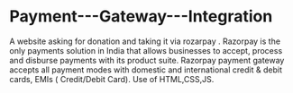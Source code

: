# Payment---Gateway---Integration
A website asking for donation and taking it via rozarpay . Razorpay is the only payments solution in India that allows businesses to accept, process and disburse payments with its product suite. Razorpay payment gateway accepts all payment modes with domestic and international credit &amp; debit cards, EMIs ( Credit/Debit Card). Use of HTML,CSS,JS.
